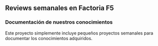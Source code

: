 ## Reviews semanales en Factoria F5
### Documentación de nuestros conocimientos

Este proyecto simplemente incluye pequeños proyectos semanales para documentar los conocimientos adquiridos.
